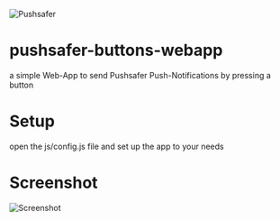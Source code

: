 ![Pushsafer](https://www.pushsafer.com/de/assets/logos/logo.png)

# pushsafer-buttons-webapp
a simple Web-App to send Pushsafer Push-Notifications by pressing a button

# Setup
open the js/config.js file and set up the app to your needs

# Screenshot
![Screenshot](https://raw.githubusercontent.com/appzer/pushsafer-buttons-webapp/main/images/screenshot.jpg)

